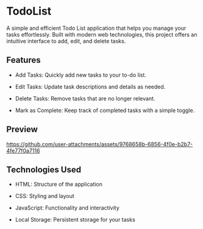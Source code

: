 # TodoList
A simple and efficient Todo List application that helps you manage your tasks effortlessly. Built with modern web technologies, this project offers an intuitive interface to add, edit, and delete tasks.

## Features
- Add Tasks: Quickly add new tasks to your to-do list.
* Edit Tasks: Update task descriptions and details as needed.
+ Delete Tasks: Remove tasks that are no longer relevant.
- Mark as Complete: Keep track of completed tasks with a simple toggle.

## Preview


https://github.com/user-attachments/assets/9768658b-6856-4f0e-b2b7-4fe77f0a7116



## Technologies Used
- HTML: Structure of the application
* CSS: Styling and layout
+ JavaScript: Functionality and interactivity
- Local Storage: Persistent storage for your tasks
